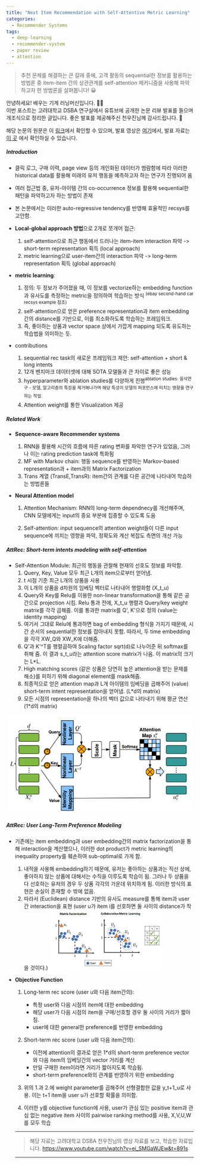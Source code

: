 ```yaml
---
title: "Next Item Recommendation with Self-Attentive Metric Learning"
categories:
  - Recommender Systems
tags:
  - deep-learning
  - recommender-system
  - paper review
  - attention
---
```


> 추천 문제를 해결하는 큰 갈래 중에, 고객 활동의 sequential한 정보를 활용하는 방법론 중 item-item 간의 상관관계를 self-attention 메커니즘을 사용해 파악하고자 한 방법론을 살펴봅니다! :grinning:

안녕하세요! 배우는 기계 러닝머신입니다. :man_technologist:  
이번 포스트는 고려대학교 DSBA 연구실에서 유튜브에 공개한 논문 리뷰 발표를 들으며 개조식으로 정리한 글입니다. 좋은 발표를 제공해주신 천우진님께 감사드립니다. :pray:  

해당 논문의 원문은 이 [링크](https://arxiv.org/pdf/1808.06414.pdf)에서 확인할 수 있으며,
발표 영상은 [여기](https://www.youtube.com/watch?v=ei_SMGaWJEw&t=891s)에서, 발표 자료는 [이 곳](http://dsba.korea.ac.kr/seminar/?mod=document&uid=45) 에서 확인하실 수 있습니다.


##### Introduction

-	클릭 로그, 구매 이력, page view 등의 개인화된 데이터가 범람함에 따라 이러한 historical data를 활용해 미래의 유저 행동을 예측하고자 하는 연구가 진행되어 옴
-	여러 접근법 중, 유저-아이템 간의 co-occurrence 정보를 활용해 sequential한 패턴을 파악하고자 하는 방법이 존재
-	본 논문에서는 이러한 auto-regressive tendency를 반영해 효율적인 recsys를 고안함.

-	**Local-global approach 방법**으로 2개로 쪼개어 접근:

	1.	self-attention으로 최근 행동에서 드러나는 item-item interaction 파악 -> short-term representation 획득 (local approach)
	2.	metric learning으로 user-item간의 interaction 파악 -> long-term representation 획득 (global approach)

-	**metric learning**:

	1.	정의: 두 정보가 주어졌을 때, 이 정보를 vectorize하는 embedding function과 유사도를 측정하는 metric을 정의하여 학습하는 방식 <sup> (ebay second-hand car recsys example 참조)</sup>
	2.	self-attention으로 얻은 preference representation과 item embedding 간의 distance를 기반으로, 이를 최소화하도록 학습하는 프레임워크.
	3.	즉, 좋아하는 상품과 vector space 상에서 가깝게 mapping 되도록 유도하는 학습법을 의미하는 듯.

-	contributions

	1.	sequential rec task의 새로운 프레임워크 제안: self-attention + short & long intents
	2.	12개 벤치마크 데이터셋에 대해 SOTA 모델들과 큰 차이로 좋은 성능
	3.	hyperparameter와 ablation studies를 다양하게 진행<sup>ablation studies: 융삭연구 - 모델, 알고리즘의 특징을 제거해나가며 해당 특성이 모델의 퍼포먼스에 미치는 영향을 연구하는 작업. </sup>
	4.	Attention weight를 통한 Visualization 제공

##### Related Work

-	**Sequence-aware Recommender systems**

	1.	RNN을 활용해 시간의 흐름에 따른 rating 변화를 파악한 연구가 있었음, 그러나 이는 rating prediction task에 특화됨
	2.	MF with Markov chain: 행동 sequence를 반영하는 Markov-based representation과 + item과의 Matrix Factorization
	3.	Trans 계열 (TransE,TransR): item간의 관계를 다른 공간에 나타내어 학습하는 방법론들

-	**Neural Attention model**

	1.	Attention Mechanism: RNN의 long-term dependnecy를 개선해주며, CNN 모델에게는 input의 중요 부분에 집중할 수 있도록 도움

	2.	Self-attention: input sequence의 attention weight들이 다른 input sequence에 끼치는 영향을 파악, 정확도와 계산 복잡도 측면의 개선 가능

##### AttRec: Short-term intents modeling with self-attention

-	Self-Attention Module: 최근의 행동을 관찰해 현재의 선호도 정보를 파악함.
	1.	Query, Key, Value 모두 최근 L개의 item으로부터 얻어냄.
	2.	t 시점 기준 최근 L개의 상품을 사용
	3.	이 L개의 상품을 d차원의 임베딩 벡터로 나타내어 행렬화함 (X_t_u)
	4.	Query와 Key를 Relu를 이용한 non-linear transformation을 통해 같은 공간으로 projection 시킴. Relu 통과 전에, X_t_u 행렬과 Query/key weight matrix를 각각 곱해줌. 이를 통과한 matrix를 Q', K'으로 정의 (value는 identity mapping)
	5.	여기서 그대로 Relu에 통과하면 bag of embedding 형식을 가지기 때문에, 시간 순서의 sequential한 정보를 잡아내지 못함. 따라서, 두 time embedding을 각각 XW_Q와 XW_K에 더해줌.
	6.	Q'과 K'^T를 행렬곱하여 Scaling factor sqrt(d)로 나누어준 뒤 softmax를 취해 줌. 이 결과 s_t_u라는 attention score matrix가 나옴. 이 matrix의 크기는 L*L.
	7.	High matching scores (같은 상품은 당연히 높은 attention을 받는 문제를 해소)를 피하기 위해 diagonal element를 mask해줌.
	8.	최종적으로 얻은 attention map과 L개 아이템의 임베딩을 곱해주어 (value) short-term intent representation을 얻어냄. (L*d의 matrix)
	9.	모든 시점의 representation을 하나의 벡터 값으로 나타내기 위해 평균 연산 (1*d의 matrix)

![The Overview](/assets/materials/recsys/next_item_pic_1.png)

##### AttRec: User Long-Term Preference Modeling

-	기존에는 item embedding과 user embedding간의 matrix factorization을 통해 interaction을 계산했으나, 이러한 dot product가 metric learning의 inequality property를 훼손하여 sub-optimal로 가게 함.

	1.	내적을 사용해 embedding하기 때문에, 유저는 좋아하는 상품과는 직선 상에, 좋아하지 않는 상품에 대해서는 수직을 이루도록 학습이 됨. 그러나 두 상품을 다 선호하는 유저의 경우 두 상품 각각의 가운데 위치하게 됨. 이러한 방식의 표현은 손실이 존재할 수 밖에 없음.
	2.	따라서 (Euclidean) distance 기반의 유사도 measure를 통해 item과 user간 interaction을 표현 (user u가 item i를 선호하면 둘 사이의 distance가 작을 것이다.) ![The Overview](/assets/materials/recsys/next_item_pic_2.png)

-	**Objective Function**

	1.	Long-term rec score (user u와 다음 item간의):
		-	특정 user와 다음 시점의 item에 대한 embedding
		-	해당 user가 다음 시점의 item을 구매/선호할 경우 둘 사이의 거리가 짧아짐.
		-	user에 대한 general한 preference를 반영한 embedding
	2.	Short-term rec score (user u와 다음 item간의):

		-	이전에 attention의 결과로 얻은 1*d의 short-term preference vector와 다음 item의 임베딩간의 vector 거리를 계산
		-	만일 구매한 item이라면 거리가 짧아지도록 학습됨.
		-	short-term preference와의 관계를 반영하기 위한 embedding

	3.	위의 1.과 2.에 weight parameter를 곱해주어 선형결합한 값을 y_t+1_u로 사용. 이는 t+1 item을 user u가 선호할 확률을 의미함.

	4.	이러한 y를 objective function에 사용, user가 관심 있는 positive item과 관심 없는 negative item 사이의 pairwise ranking method를 사용, X,V,U,W를 모두 학습


	---

	> 해당 자료는
	> 고려대학교 DSBA 천우진님의 영상 자료를 보고, 학습한 자료입니다.
	> https://www.youtube.com/watch?v=ei_SMGaWJEw&t=891s   

	---
